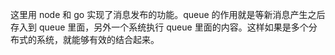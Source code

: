这里用 node 和 go 实现了消息发布的功能。queue 的作用就是等新消息产生之后存入到 queue 里面，另外一个系统执行 queue 里面的内容。这样如果是多个分布式的系统，就能够有效的结合起来。
